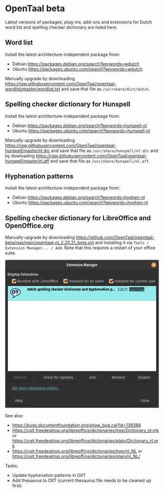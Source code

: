 # OpenTaal beta

Latest versions of packages, plug-ins, add-ons and extensions for Dutch word
list and spelling checker dictionary are listed here.

## Word list

Install the latest architecture-independent package from:
- Debian https://packages.debian.org/search?keywords=wdutch
- Ubuntu https://packages.ubuntu.com/search?keywords=wdutch

Manually upgrade by downloading
https://raw.githubusercontent.com/OpenTaal/opentaal-wordlist/master/wordlist.txt
and save that file as `/usr/share/dict/dutch`.

## Spelling checker dictionary for Hunspell

Install the latest architecture-independent package from:
- Debian https://packages.debian.org/search?keywords=hunspell-nl
- Ubuntu https://packages.ubuntu.com/search?keywords=hunspell-nl

Manually upgrade by downloading
https://raw.githubusercontent.com/OpenTaal/opentaal-hunspell/master/nl.dic and
save that file as `/usr/share/hunspell/nl.dic` and by dowloading
https://raw.githubusercontent.com/OpenTaal/opentaal-hunspell/master/nl.aff and
save that file as `/usr/share/hunspell/nl.aff`.

## Hyphenation patterns

Install the latest architecture-independent package from:
- Debian https://packages.debian.org/search?keywords=hyphen-nl
- Ubuntu https://packages.ubuntu.com/search?keywords=hyphen-nl

## Spelling checker dictionary for LibreOffice and OpenOffice.org

Manually upgrade by downloading
https://github.com/OpenTaal/opentaal-beta/raw/main/opentaal-nl_2.20.21_beta.oxt
and installing it via `Tools / Extension Manager... / Add`. Note that this
requires a restart of your office suite.

![Extension Manager](images/extension-manager.png)

See also:
- https://bugs.documentfoundation.org/show_bug.cgi?id=139388
- https://cgit.freedesktop.org/libreoffice/dictionaries/tree/Dictionary_nl.mk or
https://cgit.freedesktop.org/libreoffice/dictionaries/plain/Dictionary_nl.mk
- https://cgit.freedesktop.org/libreoffice/dictionaries/tree/nl_NL or
https://cgit.freedesktop.org/libreoffice/dictionaries/plain/nl_NL/

Tasks:
- Update hyphenation patterns in OXT
- Add thesaurus to OXT (current thesaurus file needs to be cleaned up first)
